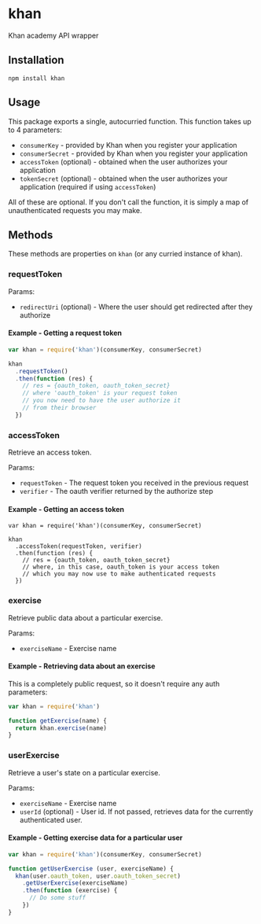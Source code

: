 # khan

Khan academy API wrapper

## Installation

`npm install khan`

## Usage

This package exports a single, autocurried function.  This function takes up to 4 parameters:

* `consumerKey` - provided by Khan when you register your application
* `consumerSecret` - provided by Khan when you register your application
* `accessToken` (optional) - obtained when the user authorizes your application
* `tokenSecret` (optional) - obtained when the user authorizes your application (required if using `accessToken`)

All of these are optional.  If you don't call the function, it is simply a map of unauthenticated requests you may make.

## Methods

These methods are properties on `khan` (or any curried instance of khan).

### requestToken

Params:

  * `redirectUri` (optional) - Where the user should get redirected after they authorize

#### Example - Getting a request token

```javascript
var khan = require('khan')(consumerKey, consumerSecret)

khan
  .requestToken()
  .then(function (res) {
    // res = {oauth_token, oauth_token_secret}
    // where 'oauth_token' is your request token
    // you now need to have the user authorize it
    // from their browser
  })
```


### accessToken

Retrieve an access token.

Params:

  * `requestToken` - The request token you received in the previous request
  * `verifier` - The oauth verifier returned by the authorize step

#### Example - Getting an access token

```
var khan = require('khan')(consumerKey, consumerSecret)

khan
  .accessToken(requestToken, verifier)
  .then(function (res) {
    // res = {oauth_token, oauth_token_secret}
    // where, in this case, oauth_token is your access token
    // which you may now use to make authenticated requests
  })
```

### exercise

Retrieve public data about a particular exercise.

Params:

  * `exerciseName` - Exercise name

#### Example - Retrieving data about an exercise

This is a completely public request, so it doesn't require any auth parameters:

```javascript
var khan = require('khan')

function getExercise(name) {
  return khan.exercise(name)
}
```

### userExercise

Retrieve a user's state on a particular exercise.

Params:

  * `exerciseName` - Exercise name
  * `userId` (optional) - User id.  If not passed, retrieves data for the currently authenticated user.

#### Example - Getting exercise data for a particular user

```javascript
var khan = require('khan')(consumerKey, consumerSecret)

function getUserExercise (user, exerciseName) {
  khan(user.oauth_token, user.oauth_token_secret)
    .getUserExercise(exerciseName)
    .then(function (exercise) {
      // Do some stuff
    })
}
```